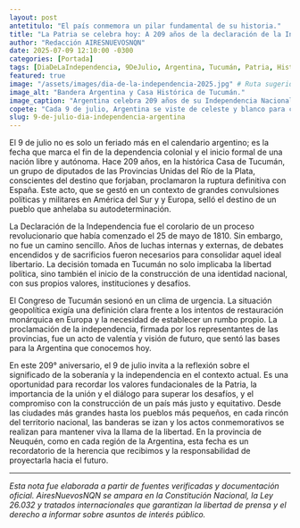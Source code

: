 ```yaml
---
layout: post
antetitulo: "El país conmemora un pilar fundamental de su historia."
title: "La Patria se celebra hoy: A 209 años de la declaración de la Independencia en Tucumán."
author: "Redacción AIRESNUEVOSNQN"
date: 2025-07-09 12:10:00 -0300
categories: [Portada]
tags: [DiaDeLaIndependencia, 9DeJulio, Argentina, Tucumán, Patria, HistoriaArgentina, Independencia, Libertad, FeriadoNacional]
featured: true 
image: "/assets/images/dia-de-la-independencia-2025.jpg" # Ruta sugerida para la imagen (ajusta el nombre del archivo)
image_alt: "Bandera Argentina y Casa Histórica de Tucumán."
image_caption: "Argentina celebra 209 años de su Independencia Nacional."
copete: "Cada 9 de julio, Argentina se viste de celeste y blanco para conmemorar uno de los hitos más trascendentales de su historia: la Declaración de la Independencia de la Corona Española. Hoy, a 209 años de aquel histórico Congreso de Tucumán de 1816, el país recuerda con orgullo el nacimiento de una nación soberana y reflexiona sobre los desafíos y el camino recorrido desde entonces."
slug: 9-de-julio-dia-independencia-argentina
---
```


El 9 de julio no es solo un feriado más en el calendario argentino; es la fecha que marca el fin de la dependencia colonial y el inicio formal de una nación libre y autónoma. Hace 209 años, en la histórica Casa de Tucumán, un grupo de diputados de las Provincias Unidas del Río de la Plata, conscientes del destino que forjaban, proclamaron la ruptura definitiva con España. Este acto, que se gestó en un contexto de grandes convulsiones políticas y militares en América del Sur y y Europa, selló el destino de un pueblo que anhelaba su autodeterminación.

La Declaración de la Independencia fue el corolario de un proceso revolucionario que había comenzado el 25 de mayo de 1810. Sin embargo, no fue un camino sencillo. Años de luchas internas y externas, de debates encendidos y de sacrificios fueron necesarios para consolidar aquel ideal libertario. La decisión tomada en Tucumán no solo implicaba la libertad política, sino también el inicio de la construcción de una identidad nacional, con sus propios valores, instituciones y desafíos.

El Congreso de Tucumán sesionó en un clima de urgencia. La situación geopolítica exigía una definición clara frente a los intentos de restauración monárquica en Europa y la necesidad de establecer un rumbo propio. La proclamación de la independencia, firmada por los representantes de las provincias, fue un acto de valentía y visión de futuro, que sentó las bases para la Argentina que conocemos hoy.

En este 209° aniversario, el 9 de julio invita a la reflexión sobre el significado de la soberanía y la independencia en el contexto actual. Es una oportunidad para recordar los valores fundacionales de la Patria, la importancia de la unión y el diálogo para superar los desafíos, y el compromiso con la construcción de un país más justo y equitativo. Desde las ciudades más grandes hasta los pueblos más pequeños, en cada rincón del territorio nacional, las banderas se izan y los actos conmemorativos se realizan para mantener viva la llama de la libertad. En la provincia de Neuquén, como en cada región de la Argentina, esta fecha es un recordatorio de la herencia que recibimos y la responsabilidad de proyectarla hacia el futuro.

---
*Esta nota fue elaborada a partir de fuentes verificadas y documentación oficial. AiresNuevosNQN se ampara en la Constitución Nacional, la Ley 26.032 y tratados internacionales que garantizan la libertad de prensa y el derecho a informar sobre asuntos de interés público.*